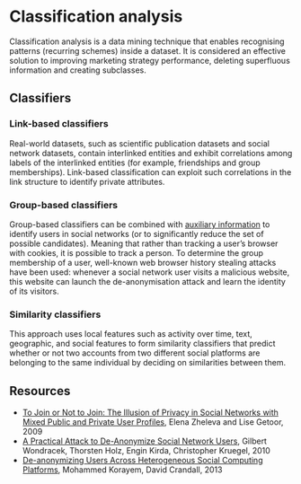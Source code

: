 # Classification analysis

Classification analysis is a data mining technique that enables recognising patterns (recurring schemes) inside a dataset. It is considered an effective solution to improving marketing strategy performance, deleting superfluous information and creating subclasses.

## Classifiers

### Link-based classifiers

Real-world datasets, such as scientific publication datasets and social network datasets, contain interlinked entities and exhibit correlations among labels of the interlinked entities (for example, friendships and group memberships). Link-based classification can exploit such correlations in the link structure to identify private attributes.

### Group-based classifiers

Group-based classifiers can be combined with [auxiliary information](../assets/Auxiliary-information.md) to identify users in social networks (or to significantly reduce the set of possible candidates). Meaning that rather than tracking a user’s browser with cookies, it is possible to track a person. To determine the group membership of a user, well-known web browser history stealing attacks have been used: whenever a social network user visits a malicious website, this website can launch the de-anonymisation attack and learn the identity of its visitors.

### Similarity classifiers

This approach uses local features such as activity over time, text, geographic, and social features to form similarity classifiers that predict whether or not two accounts from two different social platforms are belonging to the same individual by deciding on similarities between them.

## Resources

* [To Join or Not to Join: The Illusion of Privacy in Social Networks with Mixed Public and Private User Profiles](https://users.soe.ucsc.edu/~getoor/Papers/zheleva-www09.pdf), Elena Zheleva and Lise Getoor, 2009
* [A Practical Attack to De-Anonymize Social Network Users](https://sites.cs.ucsb.edu/~chris/research/doc/oakland10_sonda.pdf), Gilbert Wondracek, Thorsten Holz, Engin Kirda, Christopher Kruegel, 2010
* [De-anonymizing Users Across Heterogeneous Social Computing Platforms](http://vision.soic.indiana.edu/papers/deanonymize2013icwsm.pdf), Mohammed Korayem, David Crandall, 2013

